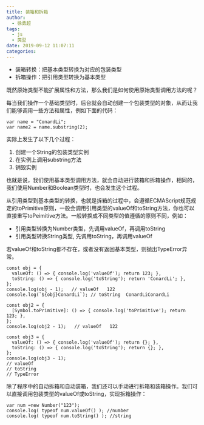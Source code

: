 ```yaml
---
title: 装箱和拆箱
author:
  - 徐勇超
tags:
  - js
  - 类型
date: 2019-09-12 11:07:11
categories:
---
```


* 装箱转换：把基本类型转换为对应的包装类型
* 拆箱操作：把引用类型转换为基本类型

既然原始类型不能扩展属性和方法，那么我们是如何使用原始类型调用方法的呢？

每当我们操作一个基础类型时，后台就会自动创建一个包装类型的对象，从而让我们能够调用一些方法和属性，例如下面的代码：
```
var name = "ConardLi";
var name2 = name.substring(2);
```
实际上发生了以下几个过程：
1. 创建一个String的包装类型实例
2. 在实例上调用substring方法
3. 销毁实例

也就是说，我们使用基本类型调用方法，就会自动进行装箱和拆箱操作，相同的，我们使用Number和Boolean类型时，也会发生这个过程。

从引用类型到基本类型的转换，也就是拆箱的过程中，会遵循ECMAScript规范规定的toPrimitive原则，一般会调用引用类型的valueOf和toString方法，你也可以直接重写toPeimitive方法。一般转换成不同类型的值遵循的原则不同，例如：
* 引用类型转换为Number类型，先调用valueOf，再调用toString
* 引用类型转换String类型, 先调用toString，再调用valueOf

若valueOf和toString都不存在，或者没有返回基本类型，则抛出TypeError异常。
```
const obj = {
  valueOf: () => { console.log('valueOf'); return 123; },
  toString: () => { console.log('toString'); return 'ConardLi'; },
};
console.log(obj - 1);   // valueOf   122
console.log(`${obj}ConardLi`); // toString  ConardLiConardLi

const obj2 = {
  [Symbol.toPrimitive]: () => { console.log('toPrimitive'); return 123; },
};
console.log(obj2 - 1);   // valueOf   122

const obj3 = {
  valueOf: () => { console.log('valueOf'); return {}; },
  toString: () => { console.log('toString'); return {}; },
};
console.log(obj3 - 1);  
// valueOf  
// toString
// TypeError
```
除了程序中的自动拆箱和自动装箱，我们还可以手动进行拆箱和装箱操作。我们可以直接调用包装类型的valueOf或toString，实现拆箱操作：
```
var num =new Number("123");  
console.log( typeof num.valueOf() ); //number
console.log( typeof num.toString() ); //string
```